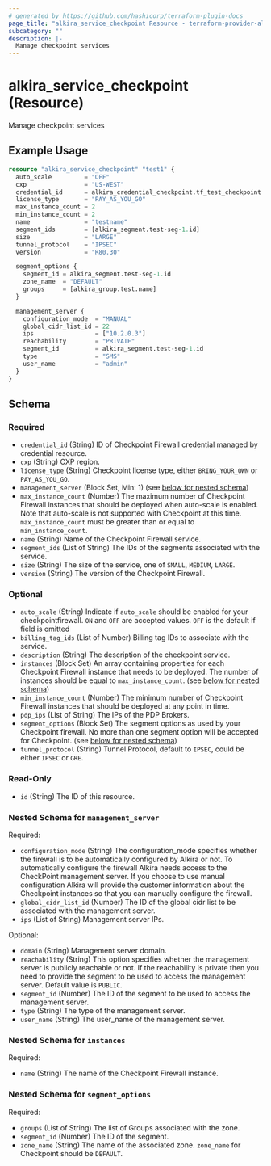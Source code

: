 ```yaml
---
# generated by https://github.com/hashicorp/terraform-plugin-docs
page_title: "alkira_service_checkpoint Resource - terraform-provider-alkira"
subcategory: ""
description: |-
  Manage checkpoint services
---
```


# alkira_service_checkpoint (Resource)

Manage checkpoint services

## Example Usage

```terraform
resource "alkira_service_checkpoint" "test1" {
  auto_scale         = "OFF"
  cxp                = "US-WEST"
  credential_id      = alkira_credential_checkpoint.tf_test_checkpoint.id
  license_type       = "PAY_AS_YOU_GO"
  max_instance_count = 2
  min_instance_count = 2
  name               = "testname"
  segment_ids        = [alkira_segment.test-seg-1.id]
  size               = "LARGE"
  tunnel_protocol    = "IPSEC"
  version            = "R80.30"

  segment_options {
    segment_id = alkira_segment.test-seg-1.id
    zone_name  = "DEFAULT"
    groups     = [alkira_group.test.name]
  }

  management_server {
    configuration_mode  = "MANUAL"
    global_cidr_list_id = 22
    ips                 = ["10.2.0.3"]
    reachability        = "PRIVATE"
    segment_id          = alkira_segment.test-seg-1.id
    type                = "SMS"
    user_name           = "admin"
  }
}
```

<!-- schema generated by tfplugindocs -->
## Schema

### Required

- `credential_id` (String) ID of Checkpoint Firewall credential managed by credential resource.
- `cxp` (String) CXP region.
- `license_type` (String) Checkpoint license type, either `BRING_YOUR_OWN` or `PAY_AS_YOU_GO`.
- `management_server` (Block Set, Min: 1) (see [below for nested schema](#nestedblock--management_server))
- `max_instance_count` (Number) The maximum number of Checkpoint Firewall instances that should be deployed when auto-scale is enabled. Note that auto-scale is not supported with Checkpoint at this time. `max_instance_count` must be greater than or equal to `min_instance_count`.
- `name` (String) Name of the Checkpoint Firewall service.
- `segment_ids` (List of String) The IDs of the segments associated with the service.
- `size` (String) The size of the service, one of `SMALL`, `MEDIUM`, `LARGE`.
- `version` (String) The version of the Checkpoint Firewall.

### Optional

- `auto_scale` (String) Indicate if `auto_scale` should be enabled for your checkpointfirewall. `ON` and `OFF` are accepted values. `OFF` is the default if field is omitted
- `billing_tag_ids` (List of Number) Billing tag IDs to associate with the service.
- `description` (String) The description of the checkpoint service.
- `instances` (Block Set) An array containing properties for each Checkpoint Firewall instance that needs to be deployed. The number of instances should be equal to `max_instance_count`. (see [below for nested schema](#nestedblock--instances))
- `min_instance_count` (Number) The minimum number of Checkpoint Firewall instances that should be deployed at any point in time.
- `pdp_ips` (List of String) The IPs of the PDP Brokers.
- `segment_options` (Block Set) The segment options as used by your Checkpoint firewall. No more than one segment option will be accepted for Checkpoint. (see [below for nested schema](#nestedblock--segment_options))
- `tunnel_protocol` (String) Tunnel Protocol, default to `IPSEC`, could be either `IPSEC` or `GRE`.

### Read-Only

- `id` (String) The ID of this resource.

<a id="nestedblock--management_server"></a>
### Nested Schema for `management_server`

Required:

- `configuration_mode` (String) The configuration_mode specifies whether the firewall is to be automatically configured by Alkira or not. To automatically configure the firewall Alkira needs access to the CheckPoint management server. If you choose to use manual configuration Alkira will provide the customer information about the Checkpoint instances so that you can manually configure the firewall.
- `global_cidr_list_id` (Number) The ID of the global cidr list to be associated with the management server.
- `ips` (List of String) Management server IPs.

Optional:

- `domain` (String) Management server domain.
- `reachability` (String) This option specifies whether the management server is publicly reachable or not. If the reachability is private then you need to provide the segment to be used to access the management server. Default value is `PUBLIC`.
- `segment_id` (Number) The ID of the segment to be used to access the management server.
- `type` (String) The type of the management server.
- `user_name` (String) The user_name of the management server.


<a id="nestedblock--instances"></a>
### Nested Schema for `instances`

Required:

- `name` (String) The name of the Checkpoint Firewall instance.


<a id="nestedblock--segment_options"></a>
### Nested Schema for `segment_options`

Required:

- `groups` (List of String) The list of Groups associated with the zone.
- `segment_id` (Number) The ID of the segment.
- `zone_name` (String) The name of the associated zone. `zone_name` for Checkpoint should be `DEFAULT`.


